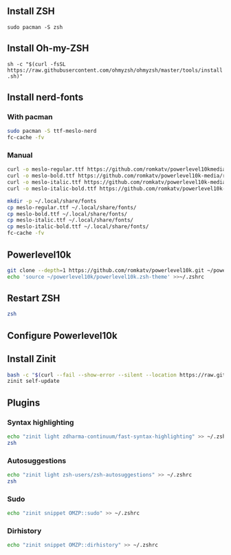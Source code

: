 ## Install ZSH
`sudo pacman -S zsh`
## Install Oh-my-ZSH
`sh -c "$(curl -fsSL https://raw.githubusercontent.com/ohmyzsh/ohmyzsh/master/tools/install.sh)"`
## Install nerd-fonts
### With pacman
```bash
sudo pacman -S ttf-meslo-nerd
fc-cache -fv
```
### Manual
```bash
curl -o meslo-regular.ttf https://github.com/romkatv/powerlevel10kmedia/raw/master/MesloLGS%20NF%20Regular.ttf
curl -o meslo-bold.ttf https://github.com/romkatv/powerlevel10k-media/raw/master/MesloLGS%20NF%20Bold.ttf
curl -o meslo-italic.ttf https://github.com/romkatv/powerlevel10k-media/raw/master/MesloLGS%20NF%20Italic.ttf
curl -o meslo-italic-bold.ttf https://github.com/romkatv/powerlevel10k-media/raw/master/MesloLGS%20NF%20Bold%20Italic.ttf
```

```bash
mkdir -p ~/.local/share/fonts
cp meslo-regular.ttf ~/.local/share/fonts/
cp meslo-bold.ttf ~/.local/share/fonts/
cp meslo-italic.ttf ~/.local/share/fonts/
cp meslo-italic-bold.ttf ~/.local/share/fonts/
fc-cache -fv
```
## Powerlevel10k
```bash
git clone --depth=1 https://github.com/romkatv/powerlevel10k.git ~/powerlevel10k
echo 'source ~/powerlevel10k/powerlevel10k.zsh-theme' >>~/.zshrc
```
## Restart ZSH
```bash
zsh
```
## Configure Powerlevel10k

## Install Zinit
```bash
bash -c "$(curl --fail --show-error --silent --location https://raw.githubusercontent.com/zdharma-continuum/zinit/HEAD/scripts/install.sh)"
zinit self-update
```
## Plugins
### Syntax highlighting
```bash
echo "zinit light zdharma-continuum/fast-syntax-highlighting" >> ~/.zshrc
zsh
```
### Autosuggestions
```bash
echo "zinit light zsh-users/zsh-autosuggestions" >> ~/.zshrc
zsh
```
### Sudo
```bash
echo "zinit snippet OMZP::sudo" >> ~/.zshrc
```
### Dirhistory
```bash
echo "zinit snippet OMZP::dirhistory" >> ~/.zshrc
```

